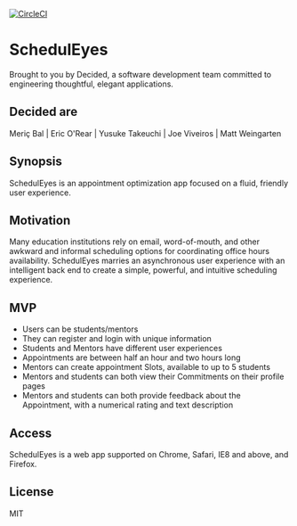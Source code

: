 [![CircleCI](https://circleci.com/gh/yusuke0324/schedulize.svg?style=svg)](https://circleci.com/gh/yusuke0324/schedulize)

# SchedulEyes

Brought to you by Decided, a software development team committed to engineering thoughtful, elegant applications.

## Decided are
  Meriç Bal |
  Eric O'Rear |
  Yusuke Takeuchi |
  Joe Viveiros |
  Matt Weingarten

## Synopsis

  SchedulEyes is an appointment optimization app focused on a fluid, friendly user experience. 

## Motivation

  Many education institutions rely on email, word-of-mouth, and other awkward and informal scheduling options for coordinating office hours availability.  SchedulEyes marries an asynchronous user experience with an intelligent back end to create a simple, powerful, and intuitive scheduling experience.

## MVP

  * Users can be students/mentors
  * They can register and login with unique information
  * Students and Mentors have different user experiences
  * Appointments are between half an hour and two hours long
  * Mentors can create appointment Slots, available to up to 5 students
  * Mentors and students can both view their Commitments on their profile pages
  * Mentors and students can both provide feedback about the Appointment, with a numerical rating and text description
  
## Access

  SchedulEyes is a web app supported on Chrome, Safari, IE8 and above, and Firefox.

## License

  MIT

